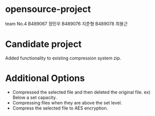 # opensource-project
team No.4
B489067 정민우
B489076 지준형
B489078 최봉근

# Candidate project
Added functionality to existing compression system zip.

# Additional Options
* Compressed the selected file and then deleted the original file. ex) Below a set capacity.
* Compressing files when they are above the set level.
* Compress the selected file to AES encryption.
